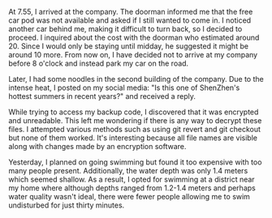 At 7.55, I arrived at the company.
The doorman informed me that the free car pod was not available and asked if I still wanted to come in.
I noticed another car behind me, making it difficult to turn back, so I decided to proceed.
I inquired about the cost with the doorman who estimated around 20. Since I would only be staying until midday, he suggested it might be around 10 more.
From now on, I have decided not to arrive at my company before 8 o'clock and instead park my car on the road.

Later, I had some noodles in the second building of the company.
Due to the intense heat, I posted on my social media: "Is this one of ShenZhen's hottest summers in recent years?" and received a reply.

While trying to access my backup code, I discovered that it was encrypted and unreadable. This left me wondering if there is any way to decrypt these files. 
I attempted various methods such as using git revert and git checkout but none of them worked. It's interesting because all file names are visible along with changes made by an encryption software.

Yesterday, I planned on going swimming but found it too expensive with too many people present. Additionally, the water depth was only 1.4 meters which seemed shallow.
As a result, I opted for swimming at a district near my home where although depths ranged from 1.2-1.4 meters and perhaps water quality wasn't ideal,
there were fewer people allowing me to swim undisturbed for just thirty minutes.